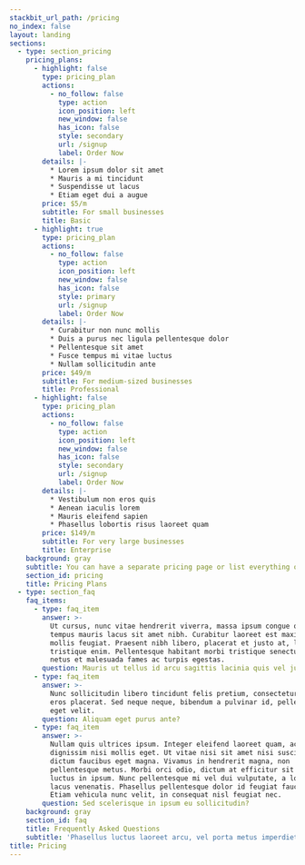 ```yaml
---
stackbit_url_path: /pricing
no_index: false
layout: landing
sections:
  - type: section_pricing
    pricing_plans:
      - highlight: false
        type: pricing_plan
        actions:
          - no_follow: false
            type: action
            icon_position: left
            new_window: false
            has_icon: false
            style: secondary
            url: /signup
            label: Order Now
        details: |-
          * Lorem ipsum dolor sit amet
          * Mauris a mi tincidunt
          * Suspendisse ut lacus
          * Etiam eget dui a augue
        price: $5/m
        subtitle: For small businesses
        title: Basic
      - highlight: true
        type: pricing_plan
        actions:
          - no_follow: false
            type: action
            icon_position: left
            new_window: false
            has_icon: false
            style: primary
            url: /signup
            label: Order Now
        details: |-
          * Curabitur non nunc mollis
          * Duis a purus nec ligula pellentesque dolor
          * Pellentesque sit amet
          * Fusce tempus mi vitae luctus
          * Nullam sollicitudin ante
        price: $49/m
        subtitle: For medium-sized businesses
        title: Professional
      - highlight: false
        type: pricing_plan
        actions:
          - no_follow: false
            type: action
            icon_position: left
            new_window: false
            has_icon: false
            style: secondary
            url: /signup
            label: Order Now
        details: |-
          * Vestibulum non eros quis
          * Aenean iaculis lorem
          * Mauris eleifend sapien
          * Phasellus lobortis risus laoreet quam
        price: $149/m
        subtitle: For very large businesses
        title: Enterprise
    background: gray
    subtitle: You can have a separate pricing page or list everything on the home page.
    section_id: pricing
    title: Pricing Plans
  - type: section_faq
    faq_items:
      - type: faq_item
        answer: >-
          Ut cursus, nunc vitae hendrerit viverra, massa ipsum congue quam, sed
          tempus mauris lacus sit amet nibh. Curabitur laoreet est maximus
          mollis feugiat. Praesent nibh libero, placerat et justo at, luctus
          tristique enim. Pellentesque habitant morbi tristique senectus et
          netus et malesuada fames ac turpis egestas.
        question: Mauris ut tellus id arcu sagittis lacinia quis vel justo?
      - type: faq_item
        answer: >-
          Nunc sollicitudin libero tincidunt felis pretium, consectetur aliquam
          eros placerat. Sed neque neque, bibendum a pulvinar id, pellentesque
          eget velit. 
        question: Aliquam eget purus ante?
      - type: faq_item
        answer: >-
          Nullam quis ultrices ipsum. Integer eleifend laoreet quam, ac
          dignissim nisi mollis eget. Ut vitae nisi sit amet nisi suscipit
          dictum faucibus eget magna. Vivamus in hendrerit magna, non
          pellentesque metus. Morbi orci odio, dictum at efficitur sit amet,
          luctus in ipsum. Nunc pellentesque mi vel dui vulputate, a lobortis
          lacus venenatis. Phasellus pellentesque dolor id feugiat faucibus.
          Etiam vehicula nunc velit, in consequat nisl feugiat nec.
        question: Sed scelerisque in ipsum eu sollicitudin?
    background: gray
    section_id: faq
    title: Frequently Asked Questions
    subtitle: 'Phasellus luctus laoreet arcu, vel porta metus imperdiet sit amet.'
title: Pricing
---
```

